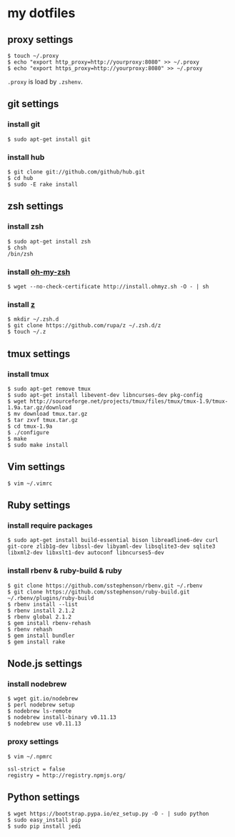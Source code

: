 # my dotfiles

## proxy settings

```
$ touch ~/.proxy
$ echo "export http_proxy=http://yourproxy:8080" >> ~/.proxy
$ echo "export https_proxy=http://yourproxy:8080" >> ~/.proxy
```

`.proxy` is load by `.zshenv`.

## git settings

### install git

```
$ sudo apt-get install git
```

### install hub

```
$ git clone git://github.com/github/hub.git
$ cd hub
$ sudo -E rake install
```

## zsh settings

###  install zsh

```
$ sudo apt-get install zsh
$ chsh
/bin/zsh
```

### install [oh-my-zsh](https://github.com/robbyrussell/oh-my-zsh)

```
$ wget --no-check-certificate http://install.ohmyz.sh -O - | sh
```

### install [z](https://github.com/rupa/z)

```
$ mkdir ~/.zsh.d
$ git clone https://github.com/rupa/z ~/.zsh.d/z
$ touch ~/.z
```

## tmux settings

### install tmux

```
$ sudo apt-get remove tmux
$ sudo apt-get install libevent-dev libncurses-dev pkg-config
$ wget http://sourceforge.net/projects/tmux/files/tmux/tmux-1.9/tmux-1.9a.tar.gz/download
$ mv download tmux.tar.gz
$ tar zxvf tmux.tar.gz
$ cd tmux-1.9a
$ ./configure
$ make
$ sudo make install
```

## Vim settings

```
$ vim ~/.vimrc
```

## Ruby settings

### install require packages

```
$ sudo apt-get install build-essential bison libreadline6-dev curl git-core zlib1g-dev libssl-dev libyaml-dev libsqlite3-dev sqlite3 libxml2-dev libxslt1-dev autoconf libncurses5-dev
```

### install rbenv & ruby-build & ruby

```
$ git clone https://github.com/sstephenson/rbenv.git ~/.rbenv
$ git clone https://github.com/sstephenson/ruby-build.git ~/.rbenv/plugins/ruby-build
$ rbenv install --list
$ rbenv install 2.1.2
$ rbenv global 2.1.2
$ gem install rbenv-rehash
$ rbenv rehash
$ gem install bundler
$ gem install rake
```

## Node.js settings

### install nodebrew

```
$ wget git.io/nodebrew
$ perl nodebrew setup
$ nodebrew ls-remote
$ nodebrew install-binary v0.11.13
$ nodebrew use v0.11.13
```

### proxy settings

```
$ vim ~/.npmrc
```

```
ssl-strict = false
registry = http://registry.npmjs.org/
```

## Python settings

```
$ wget https://bootstrap.pypa.io/ez_setup.py -O - | sudo python
$ sudo easy_install pip
$ sudo pip install jedi
```

